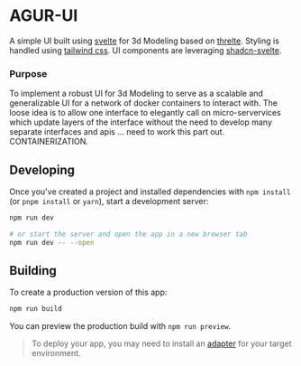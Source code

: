 # AGUR-UI

A simple UI built using [svelte](https://svelte.dev) for 3d Modeling based on [threlte](https://threlte.xyz). Styling is handled using [tailwind css](https://tailwindcss.com). UI components are leveraging [shadcn-svelte](https://www.shadcn-svelte.com/docs/installation).

### Purpose

To implement a robust UI for 3d Modeling to serve as a scalable and generalizable UI for a network of docker containers to interact with. The loose idea is to allow one interface to elegantly call on micro-servervices which update layers of the interface without the need to develop many separate interfaces and apis ... need to work this part out. CONTAINERIZATION.

## Developing

Once you've created a project and installed dependencies with `npm install` (or `pnpm install` or `yarn`), start a development server:

```bash
npm run dev

# or start the server and open the app in a new browser tab
npm run dev -- --open
```

## Building

To create a production version of this app:

```bash
npm run build
```

You can preview the production build with `npm run preview`.

> To deploy your app, you may need to install an [adapter](https://kit.svelte.dev/docs/adapters) for your target environment.
